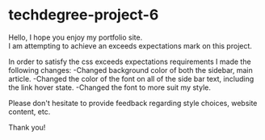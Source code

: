 # techdegree-project-6
Hello, I hope you enjoy my portfolio site.  
I am attempting to achieve an exceeds expectations mark on this project.

In order to satisfy the css exceeds expectations requirements I made the following changes:
  -Changed background color of both the sidebar, main article.
  -Changed the color of the font on all of the side bar text, including the link hover state.
  -Changed the font to more suit my style.

Please don't hesitate to provide feedback regarding style choices, website content, etc.

Thank you!
